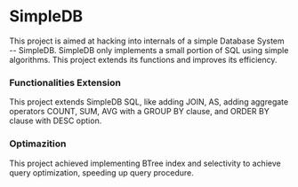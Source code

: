 # SimpleDB

This project is aimed at hacking into internals of a simple Database System -- SimpleDB. SimpleDB only implements a small portion of SQL using simple algorithms. This project extends its functions and improves its efficiency. 


### Functionalities Extension 
This project extends SimpleDB SQL, like adding JOIN, AS, adding aggregate operators COUNT, SUM, AVG with a GROUP BY clause, and ORDER BY clause with DESC option. 


### Optimazition
This project achieved implementing BTree index and selectivity to achieve query optimization, speeding up query procedure.
